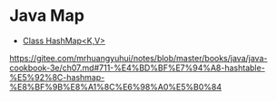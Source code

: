 # Java Map

- [Class HashMap<K,V>](https://docs.oracle.com/javase/8/docs/api/java/util/HashMap.html)

<https://gitee.com/mrhuangyuhui/notes/blob/master/books/java/java-cookbook-3e/ch07.md#711-%E4%BD%BF%E7%94%A8-hashtable-%E5%92%8C-hashmap-%E8%BF%9B%E8%A1%8C%E6%98%A0%E5%B0%84>